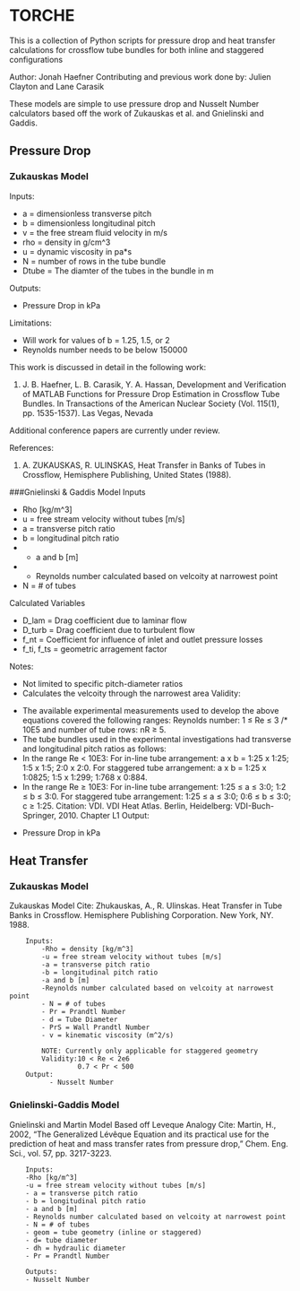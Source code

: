 # TORCHE
This is a collection of Python scripts for pressure drop  and heat transfer calculations for crossflow tube bundles for both inline and staggered configurations

Author: Jonah Haefner
Contributing and previous work done by: Julien Clayton and Lane Carasik

These models are simple to use pressure drop and Nusselt Number calculators based off the work of Zukauskas et al. and Gnielinski and Gaddis.

## Pressure Drop

### Zukauskas Model

Inputs:
- a = dimensionless transverse pitch
- b = dimensionless longitudinal pitch
- v = the free stream fluid velocity in m/s 
- rho = density in g/cm^3
- u = dynamic viscosity in pa*s
- N = number of rows in the tube bundle 
- Dtube = The diamter of the tubes in the bundle in m

Outputs:
- Pressure Drop in kPa

Limitations:
- Will work for values of b = 1.25, 1.5, or 2
- Reynolds number needs to be below 150000

This work is discussed in detail in the following work:

1. J. B. Haefner, L. B. Carasik, Y. A. Hassan, Development and Verification of MATLAB Functions for Pressure Drop Estimation in Crossflow Tube Bundles. In Transactions of the American Nuclear Society (Vol. 115(1), pp. 1535-1537). Las Vegas, Nevada

Additional conference papers are currently under review.

References:
1. A. ZUKAUSKAS, R. ULINSKAS, Heat Transfer in Banks of Tubes in Crossflow, Hemisphere Publishing, United States (1988).

###Gnielinski & Gaddis Model
Inputs
- Rho [kg/m^3]
- u = free stream velocity without tubes [m/s]
- a = transverse pitch ratio
- b = longitudinal pitch ratio
- - a and b [m]
- - Reynolds number calculated based on velcoity at narrowest point
- N = # of tubes

Calculated Variables
- D_lam = Drag coefficient due to laminar flow
- D_turb = Drag coefficient due to turbulent flow
- f_nt = Coefficient for influence of inlet and outlet pressure losses
- f_ti, f_ts = geometric arragement factor  

Notes:
- Not limited to specific pitch-diameter ratios
- Calculates the velcoity through the narrowest area
Validity:
* The available experimental measurements used to develop the above equations covered the following ranges: Reynolds number: 1 ≤ Re ≤ 3 /* 10E5 and number of tube rows: nR ≥  5.
* The tube bundles used in the experimental investigations had transverse and longitudinal pitch ratios as follows: 
 * In the range Re < 10E3: For in-line tube arrangement: a x b = 1:25 x 1:25; 1:5 x 1:5; 2:0 x 2:0. For staggered tube arrangement: a x b = 1:25 x 1:0825; 1:5 x 1:299; 1:768 x 0:884.
 * In the range Re ≥ 10E3: For in-line tube arrangement: 1:25 ≤ a ≤ 3:0; 1:2 ≤  b ≤  3:0. For staggered tube arrangement: 1:25 ≤  a ≤  3:0; 0:6 ≤  b ≤  3:0; c ≥ 1:25.
 Citation: VDI. VDI Heat Atlas. Berlin, Heidelberg: VDI-Buch-Springer, 2010. Chapter L1
Output:
- Pressure Drop in kPa

## Heat Transfer

### Zukauskas Model
Zukauskas Model
        Cite: Zhukauskas, A., R. Ulinskas. Heat Transfer in Tube Banks in Crossflow.
        Hemisphere Publishing Corporation. New York, NY. 1988.
        
        Inputs:
            -Rho = density [kg/m^3]
            -u = free stream velocity without tubes [m/s]
            -a = transverse pitch ratio
            -b = longitudinal pitch ratio
            -a and b [m]
            -Reynolds number calculated based on velcoity at narrowest point
            - N = # of tubes
            - Pr = Prandtl Number
            - d = Tube Diameter
            - PrS = Wall Prandtl Number
            - v = kinematic viscosity (m^2/s)
            
            NOTE: Currently only applicable for staggered geometry
            Validity:10 < Re < 2e6
                     0.7 < Pr < 500
        Output:
              - Nusselt Number
### Gnielinski-Gaddis Model

Gnielinski and Martin Model
Based off Leveque Analogy
    Cite: Martin, H., 2002, “The Generalized Lévêque Equation and its practical use for the prediction of heat and mass transfer rates from pressure drop,” Chem. Eng. Sci., vol. 57, pp. 3217-3223.
    
        Inputs:
        -Rho [kg/m^3]
        -u = free stream velocity without tubes [m/s]
        - a = transverse pitch ratio
        - b = longitudinal pitch ratio
        - a and b [m]
        - Reynolds number calculated based on velcoity at narrowest point
        - N = # of tubes
        - geom = tube geometry (inline or staggered)
        - d= tube diameter
        - dh = hydraulic diameter
        - Pr = Prandtl Number
       
        Outputs:
        - Nusselt Number
